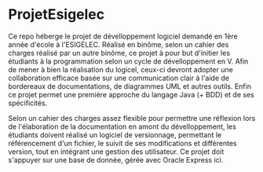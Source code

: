 # ProjetEsigelec

Ce repo héberge le projet de dévelloppement logiciel demandé en 1ère année d'école à l'ESIGELEC. 
Réalisé en binôme, selon un cahier des charges réalisé par un autre binôme, ce projet à pour but d'initier les étudiants à la programmation selon un cycle de dévelloppement en V. Afin de mener à bien la réalisation du logicel, ceux-ci devront adopter une collaboration efficace basée sur une communication clair à l'aide de bordereaux de documentations, de diagrammes UML et autres outils. Enfin ce projet permet une première approche du langage Java (+ BDD) et de ses spécificités.

Selon un cahier des charges assez flexible pour permettre une réflexion lors de l'élaboration de la documentation en amont du dévelloppement, les étudiants doivent réalisé un logiciel de versionnage, permettant le référencement d'un fichier, le suivit de ses modifications et différentes version, tout en intégrant une gestion des utilisateur. Ce projet doit s'appuyer sur une base de donnée, gérée avec Oracle Express ici.

